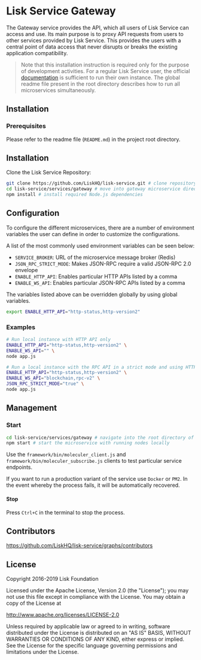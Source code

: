 # Lisk Service Gateway

The Gateway service provides the API, which all users of Lisk Service can access and use. Its main purpose is to proxy API requests from users to other services provided by Lisk Service. This provides the users with a central point of data access that never disrupts or breaks the existing application compatibility.

> Note that this installation instruction is required only for the purpose of development activities. For a regular Lisk Service user, the official [documentation](https://lisk.com/documentation/lisk-service/) is sufficient to run their own instance. The global readme file present in the root directory describes how to run all microservices simultaneously.

## Installation

### Prerequisites

Please refer to the readme file (`README.md`) in the project root directory.

## Installation

Clone the Lisk Service Repository:

```bash
git clone https://github.com/LiskHQ/lisk-service.git # clone repository
cd lisk-service/services/gateway # move into gateway microservice directory
npm install # install required Node.js dependencies
```

## Configuration

To configure the different microservices, there are a number of environment variables the user can define in order to customize the configurations.

A list of the most commonly used environment variables can be seen below:

- `SERVICE_BROKER`: URL of the microservice message broker (Redis)
- `JSON_RPC_STRICT_MODE`: Makes JSON-RPC require a valid JSON-RPC 2.0 envelope
- `ENABLE_HTTP_API`: Enables particular HTTP APIs listed by a comma
- `ENABLE_WS_API`: Enables particular JSON-RPC APIs listed by a comma

The variables listed above can be overridden globally by using global variables.

```bash
export ENABLE_HTTP_API="http-status,http-version2"
```

### Examples

```bash
# Run local instance with HTTP API only
ENABLE_HTTP_API="http-status,http-version2" \
ENABLE_WS_API="" \
node app.js
```

```bash
# Run a local instance with the RPC API in a strict mode and using HTTP
ENABLE_HTTP_API="http-status,http-version2" \
ENABLE_WS_API="blockchain,rpc-v2" \
JSON_RPC_STRICT_MODE="true" \
node app.js
```

## Management

### Start

```bash
cd lisk-service/services/gateway # navigate into the root directory of the gateway microservice
npm start # start the microservice with running nodes locally
```

Use the `framework/bin/moleculer_client.js` and `framework/bin/moleculer_subscribe.js` clients to test particular service endpoints.

If you want to run a production variant of the service use `Docker` or `PM2`. In the event whereby the process fails, it will be automatically recovered.

#### Stop

Press `Ctrl+C` in the terminal to stop the process.

## Contributors

https://github.com/LiskHQ/lisk-service/graphs/contributors

## License

Copyright 2016-2019 Lisk Foundation

Licensed under the Apache License, Version 2.0 (the "License");
you may not use this file except in compliance with the License.
You may obtain a copy of the License at

http://www.apache.org/licenses/LICENSE-2.0

Unless required by applicable law or agreed to in writing, software
distributed under the License is distributed on an "AS IS" BASIS,
WITHOUT WARRANTIES OR CONDITIONS OF ANY KIND, either express or implied.
See the License for the specific language governing permissions and
limitations under the License.

[lisk documentation site]: https://lisk.com/documentation
